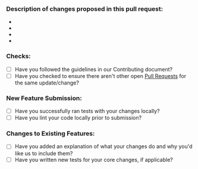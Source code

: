 ### Description of changes proposed in this pull request:
- 
- 
- 
- 

### Checks:
* [ ] Have you followed the guidelines in our Contributing document?
* [ ] Have you checked to ensure there aren't other open [Pull Requests](../../pulls) for the same update/change?

<!-- You can erase any parts of the below if it's not not applicable to your PR -->

### New Feature Submission:
* [ ] Have you successfully ran tests with your changes locally?
* [ ] Have you lint your code locally prior to submission?

### Changes to Existing Features:
* [ ] Have you added an explanation of what your changes do and why you'd like us to include them?
* [ ] Have you written new tests for your core changes, if applicable?
